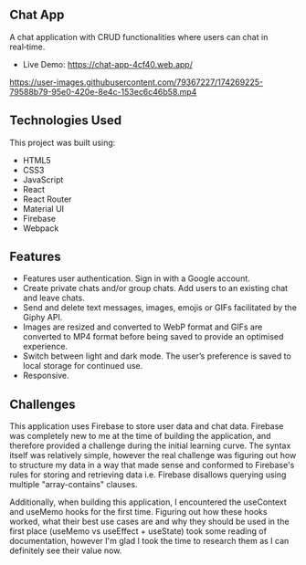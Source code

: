 ## Chat App
A chat application with CRUD functionalities where users can chat in real‑time.

- Live Demo: https://chat-app-4cf40.web.app/
 
https://user-images.githubusercontent.com/79367227/174269225-79588b79-95e0-420e-8e4c-153ec6c46b58.mp4

## Technologies Used
This project was built using:
- HTML5
- CSS3
- JavaScript
- React
- React Router
- Material UI
- Firebase
- Webpack

## Features
- Features user authentication. Sign in with a Google account.
- Create private chats and/or group chats. Add users to an existing chat and leave chats.
- Send and delete text messages, images, emojis or GIFs facilitated by the Giphy API.
- Images are resized and converted to WebP format and GIFs are converted to MP4 format before being saved to provide an optimised experience.
- Switch between light and dark mode. The user’s preference is saved to local storage for continued use.
- Responsive.

## Challenges
This application uses Firebase to store user data and chat data. Firebase was completely new to me at the time of building the application,
and therefore provided a challenge during the initial learning curve. The syntax itself was relatively simple, however the real challenge
was figuring out how to structure my data in a way that made sense and conformed to Firebase's rules for storing and retrieving data i.e. 
Firebase disallows querying using multiple "array-contains" clauses. 

Additionally, when building this application, I encountered the useContext and useMemo hooks for the first time. Figuring out how these hooks
worked, what their best use cases are and why they should be used in the first place (useMemo vs useEffect + useState) took some reading of 
documentation, however I'm glad I took the time to research them as I can definitely see their value now.
